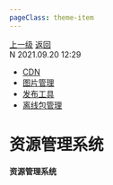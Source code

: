 ```yaml
---
pageClass: theme-item
---
```

<div class="extend-header">
    <div class="info">
        <div class="record">
            <a class="back" href="./">上一级</a>
            <a class="back" href="./">返回</a>
        </div>        
        <div class="mini">
            <span>N 2021.09.20 12:29</span>
        </div>
    </div>
    <div class="content"><div class="custom-block children"><ul><li><a href="/frontend/layerInfrastructure/systemResourceManagement/cdn">CDN</a></li><li><a href="/frontend/layerInfrastructure/systemResourceManagement/image">图片管理</a></li><li><a href="/frontend/layerInfrastructure/systemResourceManagement/publishing">发布工具</a></li><li><a href="/frontend/layerInfrastructure/systemResourceManagement/offlinePackageManagement">离线包管理</a></li></ul></div></div>
</div>
<div class="content-header">
<h1>资源管理系统</h1><strong>资源管理系统</strong>
</div>
<div class="static-content">


</div>